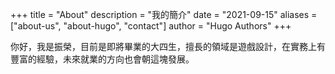 +++
title = "About"
description = "我的簡介"
date = "2021-09-15"
aliases = ["about-us", "about-hugo", "contact"]
author = "Hugo Authors"
+++

你好，我是振榮，目前是即將畢業的大四生，擅長的領域是遊戲設計，在實務上有豐富的經驗，未來就業的方向也會朝這塊發展。
